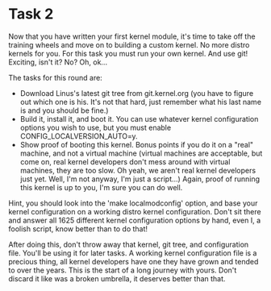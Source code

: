 # Task 2
Now that you have written your first kernel module, it's time to take off the training wheels and move on to building a custom kernel.  No more distro kernels for you.  For this task you must run your own kernel.  And use git!  Exciting, isn't it?  No?  Oh, ok...

The tasks for this round are:
- Download Linus's latest git tree from git.kernel.org (you have to figure out which one is his.  It's not that hard, just remember what his last name is and you should be fine.)
- Build it, install it, and boot it.  You can use whatever kernel configuration options you wish to use, but you must enable CONFIG_LOCALVERSION_AUTO=y.
- Show proof of booting this kernel.  Bonus points if you do it on a "real" machine, and not a virtual machine (virtual machines are acceptable, but come on, real kernel developers don't mess around with virtual machines, they are too slow.  Oh yeah, we aren't real kernel developers just yet.  Well, I'm not anyway, I'm just a script...)  Again, proof of running this kernel is up to you, I'm sure you can do well.

Hint, you should look into the 'make localmodconfig' option, and base your kernel configuration on a working distro kernel configuration.  Don't sit there and answer all 1625 different kernel configuration options by hand, even I, a foolish script, know better than to do that!

After doing this, don't throw away that kernel, git tree, and configuration file.  You'll be using it for later tasks.  A working kernel configuration file is a precious thing, all kernel developers have one they have grown and tended to over the years.  This is the start of a long journey with yours.  Don't discard it like was a broken umbrella, it deserves better than that.
